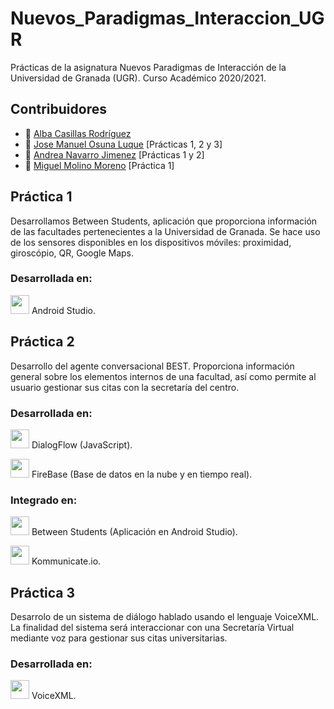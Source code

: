 # Nuevos_Paradigmas_Interaccion_UGR
Prácticas de la asignatura Nuevos Paradigmas de Interacción de la Universidad de Granada (UGR). Curso Académico 2020/2021.

## Contribuidores
+ :bust_in_silhouette: [Alba Casillas Rodríguez](https://github.com/CasillasAlba)
+ :bust_in_silhouette: [Jose Manuel Osuna Luque](https://github.com/JosuZx13) [Prácticas 1, 2 y 3]
+ :bust_in_silhouette: [Andrea Navarro Jimenez](https://github.com/andreanaji007) [Prácticas 1 y 2]
+ :bust_in_silhouette: [Miguel Molino Moreno](https://github.com/Miguel-mm) [Práctica 1]

## Práctica 1
Desarrollamos Between Students, aplicación que proporciona información de las facultades pertenecientes a la Universidad de Granada. Se hace uso de los sensores disponibles en los dispositivos móviles: proximidad, giroscópio, QR, Google Maps.

### Desarrollada en: 

<img height="30" src="https://user-images.githubusercontent.com/47610906/102832526-f2388580-43ee-11eb-91fc-8f03cc372447.png"> Android Studio.


## Práctica 2
Desarrollo del agente conversacional BEST. Proporciona información general sobre los elementos internos de una facultad, así como permite al usuario gestionar sus citas con la secretaría del centro.

### Desarrollada en:

<img height="30" src="https://user-images.githubusercontent.com/47610906/102832671-5b1ffd80-43ef-11eb-8f4b-733169bb6cfd.png"> DialogFlow (JavaScript).

<img height="30" src="https://user-images.githubusercontent.com/47610906/102832672-5b1ffd80-43ef-11eb-8b06-07f6a7a8d644.png"> FireBase (Base de datos en la nube y en tiempo real).

### Integrado en:

<img height="30" src="https://user-images.githubusercontent.com/47610906/102832674-5bb89400-43ef-11eb-9dd9-91677e445cac.png"> Between Students (Aplicación en Android Studio).

<img height="30" src="https://user-images.githubusercontent.com/47610906/102832673-5bb89400-43ef-11eb-95fb-9cf7af866079.png"> Kommunicate.io.


## Práctica 3
Desarrolo de un sistema de diálogo hablado usando el lenguaje VoiceXML. La finalidad del sistema será interaccionar con una Secretaría Virtual mediante voz para gestionar sus citas universitarias.

### Desarrollada en:

<img height="30" src="https://user-images.githubusercontent.com/47610906/106669940-b75c6c80-65ac-11eb-872d-b718cb0c9495.png"> VoiceXML.

